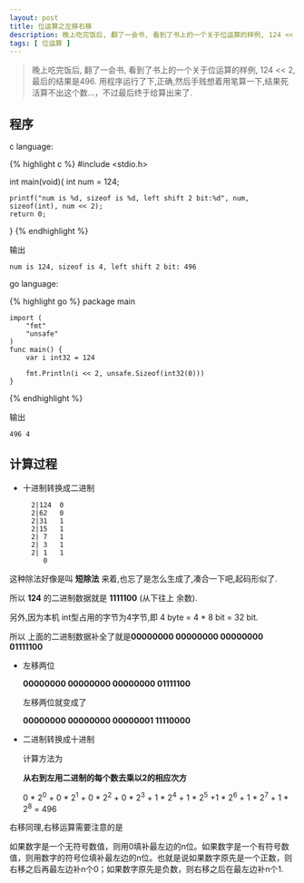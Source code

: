 ```yaml
---
layout: post
title: 位运算之左移右移
description: 晚上吃完饭后, 翻了一会书, 看到了书上的一个关于位运算的样例, 124 << 2, 最后的结果是496. 用程序运行了下,正确,然后手贱想着用笔算一下,结果死活算不出这个数...，不过最后终于给算出来了.
tags: [ 位运算 ]
---
```


> 晚上吃完饭后, 翻了一会书, 看到了书上的一个关于位运算的样例, 124 << 2, 最后的结果是496. 用程序运行了下,正确,然后手贱想着用笔算一下,结果死活算不出这个数...，不过最后终于给算出来了.


## 程序

c language:

{% highlight c  %}
#include <stdio.h>

int main(void){
    int num = 124;
    
    printf("num is %d, sizeof is %d, left shift 2 bit:%d", num, sizeof(int), num << 2);
    return 0;
}
{% endhighlight %}

输出

    num is 124, sizeof is 4, left shift 2 bit: 496

go language:

{% highlight go  %}
    package main

    import (
        "fmt"
        "unsafe"
    )
    func main() {
    	var i int32 = 124

    	fmt.Println(i << 2, unsafe.Sizeof(int32(0)))
    }
{% endhighlight %}

输出

    496 4

## 计算过程

- 十进制转换成二进制
    
        2|124  0
        2|62   0
        2|31   1
        2|15   1
        2| 7   1
        2| 3   1
        2| 1   1
           0

这种除法好像是叫 **短除法** 来着,也忘了是怎么生成了,凑合一下吧,起码形似了.

所以 **124** 的二进制数据就是 **1111100** (从下往上 余数).

另外,因为本机 int型占用的字节为4字节,即 4 byte = 4 * 8 bit = 32 bit.

所以 上面的二进制数据补全了就是**00000000 00000000 00000000 01111100**


- 左移两位

    **00000000 00000000 00000000 01111100** 

    左移两位就变成了

    **00000000 00000000 00000001 11110000**


- 二进制转换成十进制

    计算方法为

    **从右到左用二进制的每个数去乘以2的相应次方**

    0 * 2<sup>0</sup>  + 0 * 2<sup>1</sup> + 0 * 2<sup>2</sup> + 0 * 2<sup>3</sup> + 1 * 2<sup>4</sup> + 1 * 2<sup>5</sup> +1 * 2<sup>6</sup> + 1 * 2<sup>7</sup> + 1 * 2<sup>8</sup> = 496
    
右移同理,右移运算需要注意的是

如果数字是一个无符号数值，则用0填补最左边的n位。如果数字是一个有符号数值，则用数字的符号位填补最左边的n位。也就是说如果数字原先是一个正数，则右移之后再最左边补n个0；如果数字原先是负数，则右移之后在最左边补n个1.